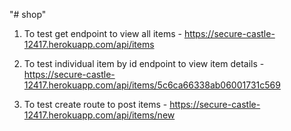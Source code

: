 "# shop" 
1. To test get endpoint to view all items - https://secure-castle-12417.herokuapp.com/api/items

2. To test individual item by id endpoint to view item details - https://secure-castle-12417.herokuapp.com/api/items/5c6ca66338ab06001731c569

3. To test create route to post items - https://secure-castle-12417.herokuapp.com/api/items/new
